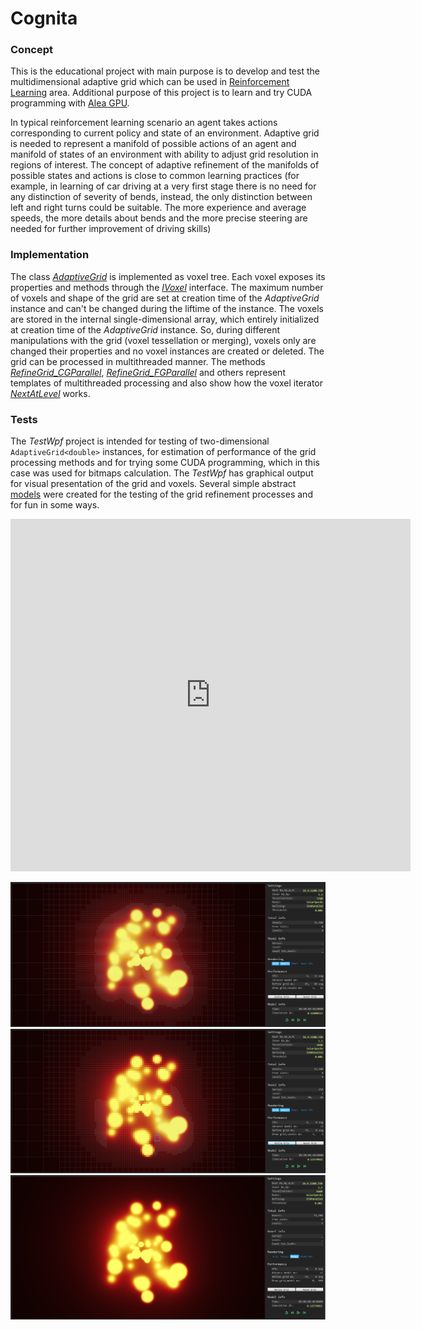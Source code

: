 # Cognita
### Concept
This is the educational project with main purpose is to develop and test the multidimensional adaptive grid which can be used in 
[Reinforcement Learning](https://en.wikipedia.org/wiki/Reinforcement_learning) area. 
Additional purpose of this project is to learn and try CUDA programming with [Alea GPU](http://www.aleagpu.com/release/3_0_4/doc/).  

In typical reinforcement learning scenario an agent takes actions corresponding to current policy and state of an environment.
Adaptive grid is needed to represent a manifold of possible actions of an agent and manifold of states of an environment with ability to 
adjust grid resolution in regions of interest. The concept of adaptive refinement of the manifolds of possible states and actions 
is close to common learning practices (for example, in learning of car driving at a very first stage there is no need for any distinction
of severity of bends, instead, the only distinction between left and right turns could be suitable. The more experience and average speeds,
the more details about bends and the more precise steering are needed for further improvement of driving skills)  

### Implementation
The class [_AdaptiveGrid_](https://github.com/zubetto/Cognita/blob/be324e36a6f88cd0f0c868d00be35bdcfbe5d534/Cognita/AdaptiveGrid.cs#L610)
is implemented as voxel tree. Each voxel exposes its properties and methods through the 
[_IVoxel_](https://github.com/zubetto/Cognita/blob/be324e36a6f88cd0f0c868d00be35bdcfbe5d534/Cognita/AdaptiveGrid.cs#L38) interface. 
The  maximum number of voxels and shape of the grid are set at creation time of the _AdaptiveGrid_ instance and can't be changed 
during the  liftime of the instance. The voxels are stored in the internal single-dimensional array, which entirely initialized at creation 
time of the _AdaptiveGrid_ instance. So, during different manipulations with the grid (voxel tessellation or merging), 
voxels only are changed their properties and no voxel instances are created or deleted. The grid can be processed in multithreaded manner. 
The methods 
[_RefineGrid_CGParallel_](https://github.com/zubetto/Cognita/blob/be324e36a6f88cd0f0c868d00be35bdcfbe5d534/TestWpf/MainWindow.xaml.cs#L1509), 
[_RefineGrid_FGParallel_](https://github.com/zubetto/Cognita/blob/be324e36a6f88cd0f0c868d00be35bdcfbe5d534/TestWpf/MainWindow.xaml.cs#L1816) 
and others represent templates of multithreaded processing and also show how the voxel iterator 
[_NextAtLevel_](https://github.com/zubetto/Cognita/blob/be324e36a6f88cd0f0c868d00be35bdcfbe5d534/Cognita/AdaptiveGrid.cs#L1042) works.  

### Tests
The _TestWpf_ project is intended for testing of two-dimensional `AdaptiveGrid<double>` instances, for estimation of performance 
of the grid processing methods and for trying some CUDA programming, which in this case was used for bitmaps calculation. 
The _TestWpf_ has graphical output for visual presentation of the grid and voxels. Several simple abstract 
[models](https://github.com/zubetto/Cognita/blob/017159c9b97a8967549c4e3340b8caf37366ccb7/ModelFunctions/ModelFunctions.cs#L1238) 
were created for the 
testing of the grid refinement processes and for fun in some ways.  

<iframe allowFullScreen frameborder="0" height="564" mozallowfullscreen src="https://player.vimeo.com/video/263415756" webkitAllowFullScreen width="640"></iframe>

![Cognita_SolarSpecks_001](Cognita_SolarSpecks_001.png)
![Cognita_SolarSpecks_002](Cognita_SolarSpecks_002.png)
![Cognita_SolarSpecks_003](Cognita_SolarSpecks_003.png)

